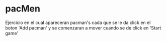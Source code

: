 # pacMen
Ejercicio en el cual apareceran pacman's cada que se le da click en el boton 'Add pacman' y se comenzaran a mover cuando se de click en 'Start game'
